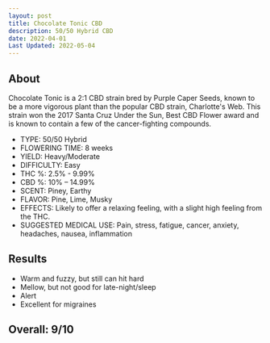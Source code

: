 ```yaml
---
layout: post
title: Chocolate Tonic CBD
description: 50/50 Hybrid CBD
date: 2022-04-01
Last Updated: 2022-05-04
---
```

## About

Chocolate Tonic is a 2:1 CBD strain bred by Purple Caper Seeds, known to be a more vigorous plant than the popular CBD strain, Charlotte's Web. This strain won the 2017 Santa Cruz Under the Sun, Best CBD Flower award and is known to contain a few of the cancer-fighting compounds.

* TYPE: 50/50 Hybrid
* FLOWERING TIME: 8 weeks
* YIELD: Heavy/Moderate
* DIFFICULTY: Easy
* THC %: 2.5% - 9.99%
* CBD %: 10% – 14.99%
* SCENT: Piney, Earthy
* FLAVOR: Pine, Lime, Musky
* EFFECTS: Likely to offer a relaxing feeling, with a slight high feeling from the THC.
* SUGGESTED MEDICAL USE: Pain, stress, fatigue, cancer, anxiety, headaches, nausea, inflammation

## Results

* Warm and fuzzy, but still can hit hard
* Mellow, but not good for late-night/sleep
* Alert
* Excellent for migraines

## Overall: 9/10
